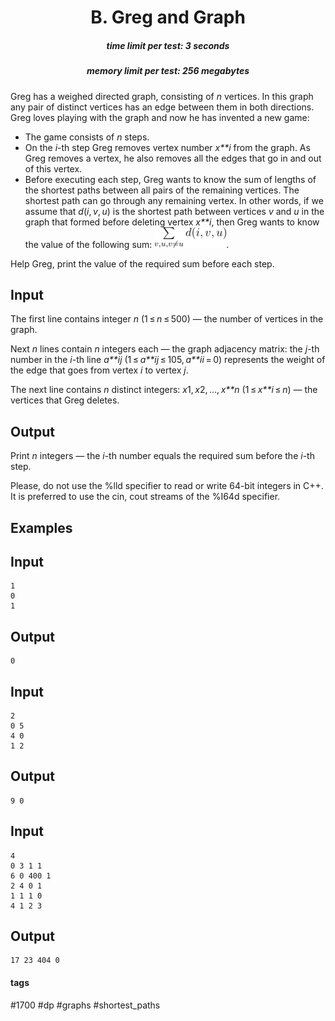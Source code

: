 <h1 style='text-align: center;'> B. Greg and Graph</h1>

<h5 style='text-align: center;'>time limit per test: 3 seconds</h5>
<h5 style='text-align: center;'>memory limit per test: 256 megabytes</h5>

Greg has a weighed directed graph, consisting of *n* vertices. In this graph any pair of distinct vertices has an edge between them in both directions. Greg loves playing with the graph and now he has invented a new game:

* The game consists of *n* steps.
* On the *i*-th step Greg removes vertex number *x**i* from the graph. As Greg removes a vertex, he also removes all the edges that go in and out of this vertex.
* Before executing each step, Greg wants to know the sum of lengths of the shortest paths between all pairs of the remaining vertices. The shortest path can go through any remaining vertex. In other words, if we assume that *d*(*i*, *v*, *u*) is the shortest path between vertices *v* and *u* in the graph that formed before deleting vertex *x**i*, then Greg wants to know the value of the following sum: ![](images/90b01d654bf6bf2750396d13f2082c090a85368a.png).

Help Greg, print the value of the required sum before each step.

## Input

The first line contains integer *n* (1 ≤ *n* ≤ 500) — the number of vertices in the graph.

Next *n* lines contain *n* integers each — the graph adjacency matrix: the *j*-th number in the *i*-th line *a**ij* (1 ≤ *a**ij* ≤ 105, *a**ii* = 0) represents the weight of the edge that goes from vertex *i* to vertex *j*.

The next line contains *n* distinct integers: *x*1, *x*2, ..., *x**n* (1 ≤ *x**i* ≤ *n*) — the vertices that Greg deletes.

## Output

Print *n* integers — the *i*-th number equals the required sum before the *i*-th step.

Please, do not use the %lld specifier to read or write 64-bit integers in C++. It is preferred to use the cin, cout streams of the %I64d specifier.

## Examples

## Input


```
1  
0  
1  

```
## Output


```
0 
```
## Input


```
2  
0 5  
4 0  
1 2  

```
## Output


```
9 0 
```
## Input


```
4  
0 3 1 1  
6 0 400 1  
2 4 0 1  
1 1 1 0  
4 1 2 3  

```
## Output


```
17 23 404 0 
```


#### tags 

#1700 #dp #graphs #shortest_paths 